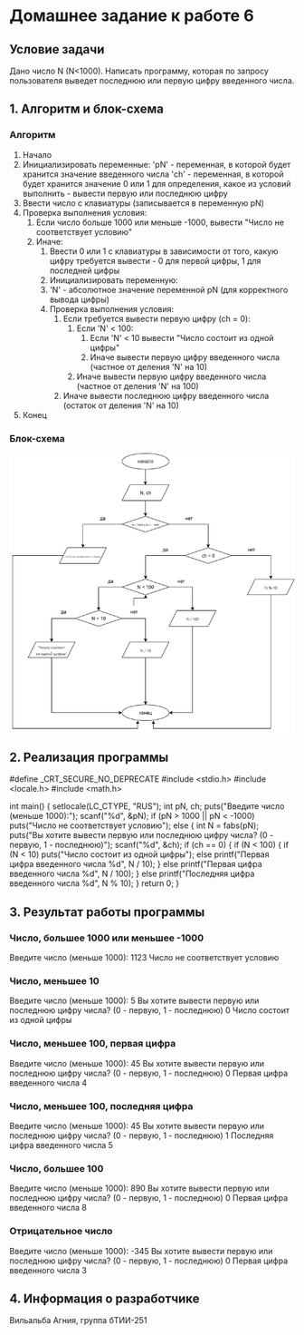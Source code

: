 # Домашнее задание к работе 6
## Условие задачи
Дано число N (N<1000). Написать программу, которая по запросу
пользователя выведет последнюю или первую цифру введенного числа.
## 1. Алгоритм и блок-схема
### Алгоритм 
1. Начало
2. Инициализировать переменные:
   'pN' - переменная, в которой будет хранится значение введенного числа
   'ch' - переменная, в которой будет хранится значение 0 или 1 для определения, какое из условий выполнить - вывести первую или последнюю цифру
3. Ввести число с клавиатуры (записывается в переменную pN)
4. Проверка выполнения условия:
   1. Если число больше 1000 или меньше -1000, вывести "Число не соответствует условию"
   2. Иначе:
      1. Ввести 0 или 1 с клавиатуры в зависимости от того, какую цифру требуется вывести - 0 для первой цифры, 1 для последней цифры
      2. Инициализировать переменную:
      3. 'N' - абсолютное значение переменной pN (для корректного вывода цифры)
      4. Проверка выполнения условия:
         1. Если требуется вывести первую цифру (ch = 0):
            1. Если 'N' < 100:
               1. Если 'N' < 10  вывести "Число состоит из одной цифры"
               2. Иначе вывести первую цифру введенного числа (частное от деления 'N' на 10)
            2. Иначе вывести первую цифру введенного числа (частное от деления 'N' на 100)
         2. Иначе вывести последнюю цифру введенного числа (остаток от деления 'N' на 10)
5. Конец
### Блок-схема
![Блок-схема алгоритма](blockshemelab6.drawio.png)

## 2. Реализация программы 
#define _CRT_SECURE_NO_DEPRECATE
#include <stdio.h>
#include <locale.h>
#include <math.h>

int main()
{
    setlocale(LC_CTYPE, "RUS");
    int pN, ch;
    puts("Введите число (меньше 1000):");
    scanf("%d", &pN);
    if (pN > 1000 || pN < -1000) puts("Число не соответствует условию");
    else {
        int N = fabs(pN);
        puts("Вы хотите вывести первую или последнюю цифру числа? (0 - первую, 1 - последнюю)");
        scanf("%d", &ch);
        if (ch == 0)
        {
            if (N < 100) {
                if (N < 10) puts("Число состоит из одной цифры");
                else printf("Первая цифра введенного числа %d", N / 10);
            }
            else printf("Первая цифра введенного числа %d", N / 100);
        }
        else printf("Последняя цифра введенного числа %d", N % 10);
    }
    return 0;
}
## 3. Результат работы программы
### Число, большее 1000 или меньшее -1000
Введите число (меньше 1000):
1123
Число не соответствует условию
### Число, меньшее 10
Введите число (меньше 1000):
5
Вы хотите вывести первую или последнюю цифру числа? (0 - первую, 1 - последнюю)
0
Число состоит из одной цифры
### Число, меньшее 100, первая цифра
Введите число (меньше 1000):
45
Вы хотите вывести первую или последнюю цифру числа? (0 - первую, 1 - последнюю)
0
Первая цифра введенного числа 4
### Число, меньшее 100, последняя цифра
Введите число (меньше 1000):
45
Вы хотите вывести первую или последнюю цифру числа? (0 - первую, 1 - последнюю)
1
Последняя цифра введенного числа 5
### Число, большее 100
Введите число (меньше 1000):
890
Вы хотите вывести первую или последнюю цифру числа? (0 - первую, 1 - последнюю)
0
Первая цифра введенного числа 8
### Отрицательное число
Введите число (меньше 1000):
-345
Вы хотите вывести первую или последнюю цифру числа? (0 - первую, 1 - последнюю)
0
Первая цифра введенного числа 3
## 4. Информация о разработчике
Вильальба Агния, группа бТИИ-251
